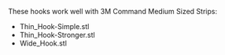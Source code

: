 These hooks work well with 3M Command Medium Sized Strips:

- Thin_Hook-Simple.stl
- Thin_Hook-Stronger.stl
- Wide_Hook.stl
